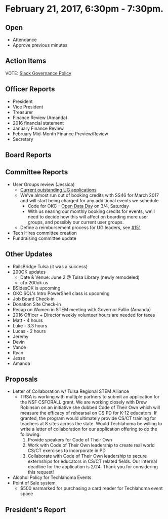 # February 21, 2017, 6:30pm - 7:30pm.

## Open
* Attendance
* Approve previous minutes

## Action Items

VOTE: [Slack Governance Policy](https://github.com/techlahoma/board_meetings/issues/31#issuecomment-269248527)

## Officer Reports
* President
* Vice President
* Treasurer
 * Finance Review (Amanda) 
 * 2016 financial statement  
 * January Finance Review  
 * February Mid-Month Finance Preview/Review  
* Secretary

## Board Reports

## Committee Reports
* User Groups review (Jessica)
  * [Current outstanding UG applications](https://github.com/techlahoma/user-groups/labels/User%20Group%20Application)
  * We've almost run out of booking credits with SS46 for March 2017 and will start being charged for any additional events we schedule
    * Code for OKC - [Open Data Day](http://opendataday.org/) on 3/4, Saturday
    * With us nearing our monthly booking credits for events, we'll need to decide how this will affect on boarding more user groups, and possibly our current user groups.
  * Define a reimbursement process for UG leaders, see [#151](https://github.com/techlahoma/user-groups/issues/151)
* Tech Hires committee creation
* Fundraising committee update

## Other Updates
* RailsBridge Tulsa (it was a success) 
* 200OK updates
  * Date & Venue: June 2 @ Tulsa Library (newly remodeled)
  * cfp.200ok.us
* BSidesOK is upcoming
* OKC SQL's Intro PowerShell class is upcoming
* Job Board Check-in
* Donation Site Check-in
* Recap on Women in STEM meeting with Governor Fallin (Amanda)
* 2016 Officer + Director weekly volunteer hours are needed for taxes
 * Matt - 4 hours
 * Luke - 3.3 hours
 * Lucas - 2 hours
 * Jeremy
 * Devin
 * Vance
 * Ryan
 * Jesse
 * Amanda

## Proposals
* Letter of Collaboration w/ Tulsa Regional STEM Aliiance
  * TRSA is working with multiple partners to submit an application for the NSF CSFORALL grant. We are working closely with Drew Robinson on an initiative she dubbed Code of Their Own which will measure the efficacy of rehearsal on CS PD for K-12 educators. If granted, the program would ultimately provide CS/CT training for teachers at 8 sites across the state. 
Would Techlahoma be willing to write a letter of collaboration for our application offering to do the following:
    1. Provide speakers for Code of Their Own
    2. Work with Code of Their Own leadership to create real world CS/CT exercises to incorporate in PD
    3. Collaborate with Code of Their Own leadership to secure externships for educators in CS/CT related fields.
   Our internal deadline for the application is 2/24. Thank you for considering this request!
* Alcohol Policy for Techlahoma Events
* Point of Sale system  
  * $500 earmarked for purchasing a card reader for Techlahoma event space
  
## President's Report 
